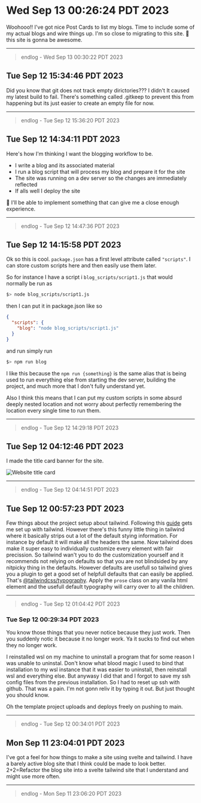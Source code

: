 # Wed Sep 13 00:26:24 PDT 2023

Woohooo!! I've got nice Post Cards to list my blogs. Time to include some of my actual blogs and wire things up. I'm so close to migrating to this site. 🤞 this site is gonna be awesome.

---
> endlog - Wed Sep 13 00:30:22 PDT 2023

## Tue Sep 12 15:34:46 PDT 2023

Did you know that git does not track empty dirictories??? I didn't It caused my latest build to fail. There's something called .gitkeep to prevent this from happening but its just easier to create an empty file for now.

---
> endlog - Tue Sep 12 15:36:20 PDT 2023

## Tue Sep 12 14:34:11 PDT 2023

Here's how I'm thinking I want the blogging workflow to be.

- I write a blog and its associated material
- I run a blog script that will process my blog and prepare it for the site
- The site was running on a dev server so the changes are immediately reflected
- If alls well I deploy the site

🤞 I'll be able to implement something that can give me a close enough experience.

---
> endlog - Tue Sep 12 14:47:36 PDT 2023

## Tue Sep 12 14:15:58 PDT 2023

Ok so this is cool. `package.json` has a first level attribute called `"scripts"`. I can store custom scripts here and then easily use them later.

So for instance I have a script i `blog_scripts/script1.js` that would normally be run as

```sh
$> node blog_scripts/script1.js
```

then I can put it in package.json like so

```json
{
  "scripts": {
    "blog": "node blog_scripts/script1.js"
  }
}
```

and run simply run

```sh
$> npm run blog
```

I like this because the `npm run {something}` is the same alias that is being used to run everything else from starting the dev server, building the project, and much more that I don't fully understand yet.

Also I think this means that I can put my custom scripts in some absurd deeply nested location and not worry about perfectly remembering the location every single time to run them.

---
> endlog - Tue Sep 12 14:29:18 PDT 2023

## Tue Sep 12 04:12:46 PDT 2023

I made the title card banner for the site.

![Website title card](pics/robta_banner.gif)

---
> endlog - Tue Sep 12 04:14:51 PDT 2023

## Tue Sep 12 00:57:23 PDT 2023

Few things about the project setup about tailwind. Following this [guide](https://tailwindcss.com/docs/guides/sveltekit) gets me set up with tailwind. However there's this funny little thing in tailwind where it basically strips out a lot of the default stying information. For instance by default it will make all the headers the same. Now tailwind does make it super easy to individually customize every element with fair precission. So tailwind wan't you to do the customization yourself and it recommends not relying on defaults so that you are not blindsided by any nitpicky thing in the defaults. However defaults are usefull so tailwind gives you a plugin to get a good set of helpfull defaults that can easily be applied. That's [@tailwindcss/typography](https://tailwindcss.com/docs/typography-plugin). Apply the `prose` class on any vanila html element and the usefull default typography will carry over to all the children.

---
> endlog - Tue Sep 12 01:04:42 PDT 2023

### Tue Sep 12 00:29:34 PDT 2023

You know those things that you never notice because they just work. Then you suddenly notic it because it no longer work. Ya it sucks to find out when they no longer work.

I reinstalled wsl on my machine to uninstall a program that for some reason I was unable to uninstal. Don't know what blood magic I used to bind that installation to my wsl instance that it was easier to uninstall, then reinstall wsl and everything else. But anywasy I did that and I forgot to save my ssh config files from the previous installation. So I had to reset up ssh with github. That was a pain. I'm not gonn reliv it by typing it out. But just thought you should know.

Oh the template project uploads and deploys freely on pushing to main.

---
> endlog - Tue Sep 12 00:34:01 PDT 2023

## Mon Sep 11 23:04:01 PDT 2023

I've got a feel for how things to make a site using svelte and tailwind. I have a barely active blog site that I think could be made to look better. 2+2=Refactor the blog site into a svelte tailwind site that I understand and might use more often.

---
> endlog - Mon Sep 11 23:06:20 PDT 2023
